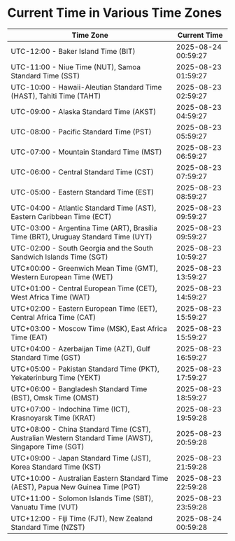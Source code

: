 # Current Time in Various Time Zones

| Time Zone | Current Time |
|-----------|--------------|
| UTC-12:00 - Baker Island Time (BIT) | 2025-08-24 00:59:27 |
| UTC-11:00 - Niue Time (NUT), Samoa Standard Time (SST) | 2025-08-23 01:59:27 |
| UTC-10:00 - Hawaii-Aleutian Standard Time (HAST), Tahiti Time (TAHT) | 2025-08-23 02:59:27 |
| UTC-09:00 - Alaska Standard Time (AKST) | 2025-08-23 04:59:27 |
| UTC-08:00 - Pacific Standard Time (PST) | 2025-08-23 05:59:27 |
| UTC-07:00 - Mountain Standard Time (MST) | 2025-08-23 06:59:27 |
| UTC-06:00 - Central Standard Time (CST) | 2025-08-23 07:59:27 |
| UTC-05:00 - Eastern Standard Time (EST) | 2025-08-23 08:59:27 |
| UTC-04:00 - Atlantic Standard Time (AST), Eastern Caribbean Time (ECT) | 2025-08-23 09:59:27 |
| UTC-03:00 - Argentina Time (ART), Brasília Time (BRT), Uruguay Standard Time (UYT) | 2025-08-23 09:59:27 |
| UTC-02:00 - South Georgia and the South Sandwich Islands Time (SGT) | 2025-08-23 10:59:27 |
| UTC±00:00 - Greenwich Mean Time (GMT), Western European Time (WET) | 2025-08-23 13:59:27 |
| UTC+01:00 - Central European Time (CET), West Africa Time (WAT) | 2025-08-23 14:59:27 |
| UTC+02:00 - Eastern European Time (EET), Central Africa Time (CAT) | 2025-08-23 15:59:27 |
| UTC+03:00 - Moscow Time (MSK), East Africa Time (EAT) | 2025-08-23 15:59:27 |
| UTC+04:00 - Azerbaijan Time (AZT), Gulf Standard Time (GST) | 2025-08-23 16:59:27 |
| UTC+05:00 - Pakistan Standard Time (PKT), Yekaterinburg Time (YEKT) | 2025-08-23 17:59:27 |
| UTC+06:00 - Bangladesh Standard Time (BST), Omsk Time (OMST) | 2025-08-23 18:59:27 |
| UTC+07:00 - Indochina Time (ICT), Krasnoyarsk Time (KRAT) | 2025-08-23 19:59:28 |
| UTC+08:00 - China Standard Time (CST), Australian Western Standard Time (AWST), Singapore Time (SGT) | 2025-08-23 20:59:28 |
| UTC+09:00 - Japan Standard Time (JST), Korea Standard Time (KST) | 2025-08-23 21:59:28 |
| UTC+10:00 - Australian Eastern Standard Time (AEST), Papua New Guinea Time (PGT) | 2025-08-23 22:59:28 |
| UTC+11:00 - Solomon Islands Time (SBT), Vanuatu Time (VUT) | 2025-08-23 23:59:28 |
| UTC+12:00 - Fiji Time (FJT), New Zealand Standard Time (NZST) | 2025-08-24 00:59:28 |
